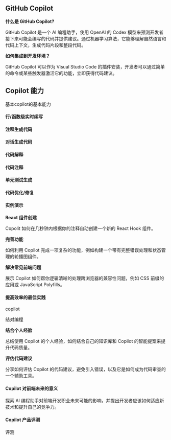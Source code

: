 ## GitHub Copilot

**什么是 GitHub Copilot?**

GitHub Copilot 是一个 AI 编程助手，使用 OpenAI 的 Codex 模型来预测开发者接下来可能会编写的代码并提供建议。通过机器学习算法，它能够理解自然语言和代码上下文，生成代码片段和整段代码。

**如何集成到开发环境？**

GitHub Copilot 可以作为 Visual Studio Code 的插件安装，开发者可以通过简单的命令或某些触发器激活它的功能，立即获得代码建议。

## Copilot 能力

基本copilot的基本能力

#### 行/函数级实时续写


#### 注释生成代码

#### 对话生成代码

#### 代码解释

#### 代码注释 

#### 单元测试生成

#### 代码优化/修复



#### 实例演示

**React 组件创建**

Copolit 如何在几秒钟内根据你的注释自动创建一个新的 React Hook 组件。

**完善功能**

如何利用 Copilot 完成一项复杂的功能，例如构建一个带有完整错误处理和状态管理的轮播图组件。

**解决常见前端问题**

展示 Copilot 如何帮你逻辑清晰的处理跨浏览器的兼容性问题，例如 CSS 前缀的应用或 JavaScript Polyfills。

#### 提高效率的最佳实践


copilot

结对编程


**结合个人经验**

总结使用 Copilot 的个人经验，如何结合自己的知识库和 Copilot 的智能提案来提升代码质量。

**评估代码建议**

分享如何评估 Copilot 的代码建议，避免引入错误，以及它是如何成为代码审查的一个辅助工具。

#### Copilot 对前端未来的意义

探索 AI 编程助手对前端开发职业未来可能的影响，并提出开发者应该如何适应新技术和提升自己的竞争力。

#### Copilot 产品评测


评测

